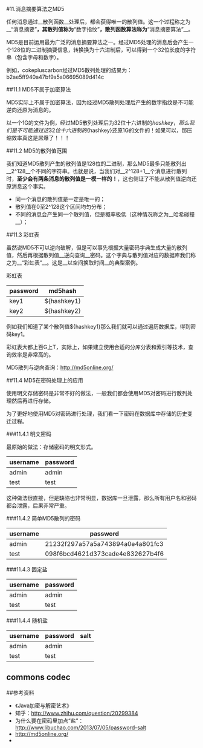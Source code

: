 #11.消息摘要算法之MD5
  
  任何消息通过__散列函数__处理后，都会获得唯一的散列值。这一个过程称之为__“消息摘要”__，其散列值称为__“数字指纹”__，散列函数算法称为__“消息摘要算法”__。
  
  MD5是目前运用最为广泛的消息摘要算法之一。经过MD5处理的消息后会产生一个128位的二进制摘要信息，转换换为十六进制后，可以得到一个32位长度的字符串（包含字母和数字）。
  
  例如，cokepluscarbon经过MD5散列处理的结果为：b2ae5ff940a47bf9a5a06695089d414c

##11.1 MD5不属于加密算法

  MD5实际上不属于加密算法，因为经过MD5散列处理后产生的数字指纹是不可能逆向还原为消息的。
  
  以一个1G的文件为例，经过MD5散列处理后为32位十六进制的${hashkey}，那么我们是不可能通过这32位十六进制的${hashkey}还原1G的文件的！如果可以，那压缩效率真这是屌爆了！！！
  
##11.2 MD5的散列值范围
  
  我们知道MD5散列产生的散列值是128位的二进制，那么MD5最多只能散列出__2^128__个不同的字符串。也就是说，当我们对__2^128+1__个消息进行散列时，__至少会有两条消息的散列值是一模一样的！__，这也侧证了不能从散列值逆向还原消息这个事实。
  
  * 同一个消息的散列值是一定是唯一的；
  * 散列值在0至2^128这个区间均匀分布；
  * 不同的消息会产生同一个散列值，但是概率极低（这种情况称之为__哈希碰撞__）；

##11.3 彩虹表
  
  虽然说MD5不可以逆向破解，但是可以事先根据大量密码字典生成大量的散列值，然后再根据散列值__逆向查询__密码。这个字典与散列值对应的数据库我们称之为__“彩虹表”__。这是__以空间换取时间__的典型案例。

彩虹表

|password  |md5hash      |
|----------|-------------|
|key1      |${hashkey1}  |
|key2      |${hashkey2}  |   

例如我们知道了某个散列值${hashkey1}那么我们就可以通过遍历数据库，得到密码key1。

彩虹表大都上百G上T，实际上，如果建立使用合适的分库分表和索引等技术，查询效率是非常高的。

MD5散列与逆向查询：http://md5online.org/

##11.4 MD5在密码处理上的应用

  使用明文存储密码是非常不好的做法，一般我们都会使用MD5对密码进行散列处理然后再进行存储。
  
  为了更好地使用MD5对密码进行处理，我们看一下密码在数据库中存储的历史变迁过程。
  
###11.4.1 明文密码
  
  最原始的做法：存储密码的明文形式。

| username             | password          | 
|----------------------|-------------------|
| admin                | admin             |
| test                 | test              |

  这种做法很直接，但是缺陷也非常明显，数据库一旦泄露，那么所有用户名和密码都会泄露，后果非常严重。

###11.4.2 简单MD5散列的密码

| username             | password          | 
|----------------------|-------------------|
| admin                | 21232f297a57a5a743894a0e4a801fc3             |
| test                 | 098f6bcd4621d373cade4e832627b4f6             |

###11.4.3 固定盐

| username             | password          | 
|----------------------|-------------------|
| admin                | admin             |
| test                 | test              |

###11.4.4 随机盐

| username             | password          | salt                  |
|----------------------|-------------------|-----------------------|
| admin                | admin             |                       |   
| test                 | test              |                       |

## commons codec

##参考资料
  * 《Java加密与解密艺术》
  * 知乎：http://www.zhihu.com/question/20299384
  * 为什么要在密码里加点“盐”：http://www.libuchao.com/2013/07/05/password-salt
  * http://md5online.org/
  * 
